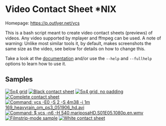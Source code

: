 # Video Contact Sheet *NIX

[documentation]: https://p.outlyer.net/vcs/docs

Homepage: https://p.outlyer.net/vcs

This is a bash script meant to create video contact sheets (previews) of videos. Any video supported by mplayer and ffmpeg can be used. A note of warning: Unlike most similar tools it, by default, makes screenshots the same size as the video, see below for details on how to change this.

Take a look at the [documentation] and/or use the `--help` and `--fullhelp` options to learn how to use it.

## Samples

[sample-bbb]: https://p.outlyer.net/_media/vcs/samples/bbb_excfgs_5x4_160px_default.jpg
[sample-mariposahd]: https://p.outlyer.net/_media/vcs/samples/mariposahd_s01e05_1.0.4b.jpg
[sample-bbb-black]: https://p.outlyer.net/_media/vcs/samples/bbb_excfgs_allblack.jpg
[sample-bbb-nopadding]: https://p.outlyer.net/_media/vcs/samples/bbb_excfgs_5x4_160px_config.jpg
[sample-bbb-white]: https://p.outlyer.net/_media/vcs/samples/bbb_excfgs_allwhite.jpg
[sample-heavyrain-casting]: https://p.outlyer.net/_media/vcs/samples/heavyrain_casting_1.0.11.jpg
[sample-coral-reef-adv]: https://p.outlyer.net/_media/vcs/coral_reef_adventure_1080.wmv-fullsheet.jpg
[sample-film-mode]: https://p.outlyer.net/_media/vcs/samples/film_mode_sample.jpg


[![5x4 grid](https://p.outlyer.net/_media/vcs/samples/bbb_excfgs_5x4_160px_default.jpg?w=250&tok=297cda)][sample-bbb]
[![Black contact sheet](https://p.outlyer.net/_media/vcs/samples/bbb_excfgs_allblack.jpg?w=250&tok=2c1221)][sample-bbb-black]
[![5x4 grid, no padding](https://p.outlyer.net/_media/vcs/samples/bbb_excfgs_5x4_160px_config.jpg?w=250&tok=7b0caf)][sample-bbb-nopadding]
[![Complete contact sheet](https://p.outlyer.net/_media/vcs/coral_reef_adventure_1080.wmv-fullsheet.jpg?w=250&tok=688d77)][sample-coral-reef-adv]
[![Command: vcs -E0 -S 2 -S 4m38 -i 1m 169_heavyrain_om_ps3_051906_hd.avi](https://p.outlyer.net/_media/vcs/samples/heavyrain_casting_1.0.11.jpg?w=250&tok=b14b20)][sample-heavyrain-casting]
[![Command: $ vcs -n6 -H 540  mariposaHD.S01E05.1080p.en.wmv](https://p.outlyer.net/_media/vcs/samples/mariposahd_s01e05_1.0.4b.jpg?w=250&tok=b9b44f)][sample-mariposahd]
[![Filmstrip-mode sample](https://p.outlyer.net/_media/vcs/samples/film_mode_sample.jpg?w=250&tok=329f98)][sample-film-mode]
[![White contact sheet](https://p.outlyer.net/_media/vcs/samples/bbb_excfgs_allwhite.jpg?w=250&tok=d5310f)][sample-bbb-white]
